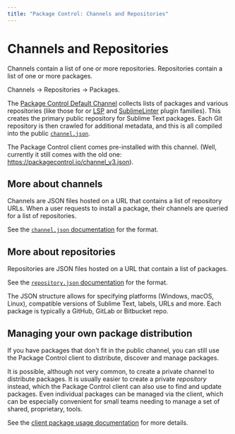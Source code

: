 ```yaml
---
title: "Package Control: Channels and Repositories"
---
```


<!-- Originals: -->
<!-- https://packagecontrol.io/docs/channels_and_repositories -->
<!-- https://github.com/wbond/packagecontrol.io/blob/master/app/html/docs/channels_and_repositories.html -->


# Channels and Repositories

Channels contain a list of one or more repositories. Repositories contain a list of one or more packages.

Channels → Repositories → Packages.

The [Package Control Default Channel][pcc]
collects lists of packages and various repositories
(like those for  or [LSP][lsp] and [SublimeLinter][sl] plugin families).
This creates the primary public repository for Sublime Text packages.
Each Git repository is then crawled for additional metadata,
and this is all compiled into the public [`channel.json`][asset]. 

The Package Control client comes pre-installed with this channel.
(Well, currently it still comes with the old one:
https://packagecontrol.io/channel_v3.json).

[pcc]: https://github.com/wbond/package_control_channel
[asset]: https://github.com/packagecontrol/thecrawl/releases/tag/the-channel
[lsp]: https://github.com/sublimelsp/repository
[sl]: https://github.com/SublimeLinter/package_control_channel

## More about channels

Channels are JSON files hosted on a URL
that contains a list of repository URLs.
When a user requests to install a package,
their channels are queried for a list of repositories.  

See the [`channel.json` documentation][channel] for the format. 

[channel]: pc_channel.html


## More about repositories

Repositories are JSON files hosted on a URL that contain a list of packages.

See the [`repository.json` documentation][repo] for the format. 

The JSON structure allows for specifying platforms (Windows, macOS, Linux),
compatible versions of Sublime Text, labels, URLs and more.
Each package is typically a GitHub, GitLab or Bitbucket repo.

[repo]: pc_repository.html


## Managing your own package distribution

If you have packages that don't fit in the public channel, you can still use the Package Control client to distribute, discover and manage packages.

It is possible, although not very common,
to create a private channel to distribute packages.
It is usually easier to create a private _repository_ instead,
which the Package Control client can also use to find and update packages.
Even individual packages can be managed via the client,
which can be especially convenient for small teams
needing to manage a set of shared, proprietary, tools.

See the [client package usage documentation][usage] for more details.

[usage]: pc_client_usage.html

